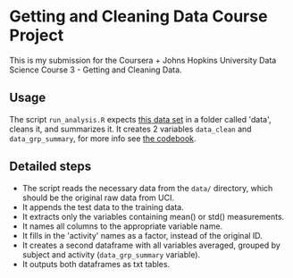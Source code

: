 # Getting and Cleaning Data Course Project

This is my submission for the Coursera + Johns Hopkins University Data Science Course 3 - Getting and Cleaning Data.

## Usage

The script `run_analysis.R` expects [this data set](http://archive.ics.uci.edu/ml/datasets/Human+Activity+Recognition+Using+Smartphones) in a folder called 'data', cleans it, and summarizes it. It creates 2 variables `data_clean` and `data_grp_summary`, for more info see [the codebook](CodeBook.md).

## Detailed steps

* The script reads the necessary data from the `data/` directory, which should be the original raw data from UCI.
* It appends the test data to the training data.
* It extracts only the variables containing mean() or std() measurements.
* It names all columns to the appropriate variable name.
* It fills in the 'activity' names as a factor, instead of the original ID.
* It creates a second dataframe with all variables averaged, grouped by subject and activity (`data_grp_summary` variable).
* It outputs both dataframes as txt tables.
